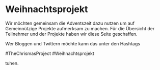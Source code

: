 # Weihnachtsprojekt

Wir möchten gemeinsam die Adventszeit dazu nutzen um auf Gemeinnützige Projekte aufmerksam zu machen. Für die Übersicht der Teilnehmer und der Projekte haben wir diese Seite geschaffen.

Wer Bloggen und Twittern möchte kann das unter den Hashtags 

#TheChrismasProject #Weihnachtsprojekt 

tuhen. 
